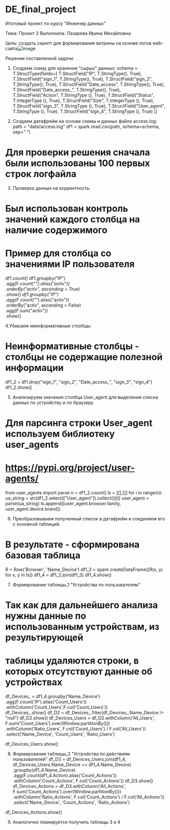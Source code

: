 # DE_final_project

Итоговый проект по курсу "Инженер данных"

Тема: Проект 3
Выполнила: Лазарева Ирина Михайловна

Цель: создать скрипт для формирования витрины на основе логов web-сайта![image](https://user-images.githubusercontent.com/49267469/210131919-768bdec8-6236-4d3e-8d06-ed4bc2d56350.png)

Решение поставленной задачи:

1. Создаем схему для хранения "сырых" данных:
schema = T.StructType(fields=[
    T.StructField("IP", T.StringType(), True),
    T.StructField("sign_1", T.StringType(), True),
    T.StructField("sign_2", T.StringType(), True),
    T.StructField("Date_access", T.StringType(), True),
    T.StructField("Date_access_", T.StringType(), True),
    T.StructField("Action", T.StringType (), True),
    T.StructField("Status", T.IntegerType (), True),
    T.StructField("Size", T.IntegerType (), True),
    T.StructField("sign_3", T.StringType (), True),
    T.StructField("User_agent", T.StringType (), True),
    T.StructField("sign_4", T.StringType (), True)
])

2. Создаем датафрейм на основе схемы и данных файла access.log:
path = "data/access.log"
df1 = spark.read.csv(path, schema=schema, sep=" ")
# Для проверки решения сначала были использованы 100 первых строк логфайла

3. Проверка данных на корректность:
# Был использован контроль значений каждого столбца на наличие содержимого
# Пример для столбца со значениями IP пользователя
df1.count()
df1.groupby("IP")\
   .agg(F.count("*").alias("activ"))\
   .orderBy("activ", ascending = True)\
   .show()
df1.groupby("IP")\
   .agg(F.count("*").alias("activ"))\
   .orderBy("activ", ascending = False)\
   .agg(F.sum("activ"))\
   .show()
   
4.Убираем неинформативные столбцы:
# Неинформативные столбцы - столбцы не содержащие полезной информации
df1_2 = df1.drop("sign_1", "sign_2", "Date_access_", "sign_3", "sign_4")
df1_2.show()

5. Анализируем значения столбца User_agent для выделения списка данных по устройству и по браузеру
# Для парсинга строки User_agent используем библиотеку user_agents
# https://pypi.org/project/user-agents/
from user_agents import parse
n = df1_2.count()
ls = [[],[]]
for i in range(n):
    ua_string = str(df1_2.select(["User_agent"]).collect()[i])
    user_agent = parse(ua_string)
    ls.append([user_agent.browser.family, user_agent.device.brand])

6. Преобразовываем полученный список в датафрейм и соединяем его с основной таблицей:
# В результате - сформирована базовая таблица
R = Row('Browser', 'Name_Device')
df1_3 = spark.createDataFrame([R(x, y) for x, y in ls])
df1_4 = df1_2.join(df1_3)
df1_4.show()

7. Формирование таблицы_1 "Устройства по пользователям"
# Так как для дальнейшего анализа нужны данные по использованным устройствам, из результирующей 
# таблицы удаляются строки, в которых отсутствуют данные об устройствах
df_Devices_ = df1_4.groupby('Name_Device')\
             .agg(F.count('IP').alias('Count_Users'))\
             .withColumn('Count_Users',F.col('Count_Users'))       
df_Devices_.show()
df_D2 = df_Devices_.filter(df_Devices_.Name_Device != "null")
df_D2.show()
df_Devices_Users = df_D2.withColumn('All_Users', F.sum('Count_Users').over(Window.partitionBy()))\
            .withColumn('Ratio_Users', F.col('Count_Users') / F.col('All_Users'))\
            .select('Name_Device', 'Count_Users', 'Ratio_Users')
       
df_Devices_Users.show()

8. Формирование таблицы_2 "Устройства по действиям пользователей"
df_D3 = df_Devices_Users.join(df1_4, df_Devices_Users.Name_Device == df1_4.Name_Device)\
     .groupby(df1_4.Name_Device)\
     .agg(F.count(df1_4.Action).alias('Count_Actions'))\
     .withColumn('Count_Actions', F.col('Count_Actions'))
df_D3.show() 
df_Devices_Actions = df_D3.withColumn('All_Actions', F.sum('Count_Actions').over(Window.partitionBy()))\
            .withColumn('Ratio_Actions', F.col('Count_Actions') / F.col('All_Actions'))\
            .select('Name_Device', 'Count_Actions', 'Ratio_Actions')
       
df_Devices_Actions.show()

9. Аналогично планируется получить таблицы 3 и 4

